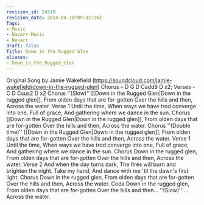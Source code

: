 ```yaml
---
revision_id: 24519
revision_date: 2014-04-28T09:32:16Z
Tags:
- Music
- Navarr-Music
- Navarr
draft: false
Title: Down in the Rugged Glen
aliases:
- Down_in_the_Rugged_Glen
---
```

Original Song by Jamie Wakefield  (https://soundcloud.com/jamie-wakefield/down-in-the-rugged-glen) 
Chorus – D G D Cadd9 D x2; Verses -  C D Csus2 D x2
Chorus ''(Slow)''
[[Down in the Rugged Glen|Down in the rugged glen]],
From olden days that are for-gotten
Over the hills and then,
Across the water.
Verse 1
Until the time,
When ways we have trod converge into one,
Full of grace,
And gathering where we dance in the sun.
Chorus
[[Down in the Rugged Glen|Down in the rugged glen]],
From olden days that are for-gotten
Over the hills and then,
Across the water.
Chorus ''(Double time)''
[[Down in the Rugged Glen|Down in the rugged glen]],
From olden days that are for-gotten
Over the hills and then,
Across the water.
Verse 1
Until the time,
When ways we have trod converge into one,
Full of grace,
And gathering where we dance in the sun.
Chorus
Down in the rugged glen,
From olden days that are for-gotten
Over the hills and then,
Across the water.
Verse 2
And when the day turns dark,
The fires will burn and brighten the night.
Take my hand,
And dance with me 'til the dawn's first light.
Chorus
Down in the rugged glen,
From olden days that are for-gotten
Over the hills and then,
Across the water.
Coda
Down in the rugged glen,
From olden days that are for-gotten
Over the hills and then...
''(Slow)'' …Across the water.